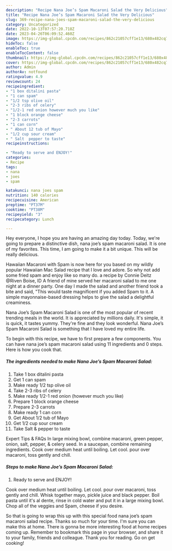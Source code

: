 ```yaml
---
description: "Recipe Nana Joe’s Spam Macaroni Salad the Very Delicious"
title: "Recipe Nana Joe’s Spam Macaroni Salad the Very Delicious"
slug: 369-recipe-nana-joes-spam-macaroni-salad-the-very-delicious
category: Uncategorized
date: 2022-10-13T07:57:20.718Z
date: 2023-04-26T06:09:52.460Z
image: https://img-global.cpcdn.com/recipes/862c21057cff1e13/680x482cq70/nana-joes-spam-macaroni-salad-recipe-main-photo.jpg
hideToc: false
enableToc: true
enableTocContent: false
thumbnail: https://img-global.cpcdn.com/recipes/862c21057cff1e13/680x482cq70/nana-joes-spam-macaroni-salad-recipe-main-photo.jpg
cover: https://img-global.cpcdn.com/recipes/862c21057cff1e13/680x482cq70/nana-joes-spam-macaroni-salad-recipe-main-photo.jpg
author: Admin
authorAv: notfound
ratingvalue: 4.9
reviewcount: 24
recipeingredient:
- "1 box ditalini pasta"
- "1 can spam"
- "1/2 tsp olive oil"
- "2-3 ribs of celery"
- "1/2-1 red onion however much you like"
- "1 block orange cheese"
- "2-3 carrots"
- "1 can corn"
- " About 12 tub of Mayo"
- "1/2 cup sour cream"
- " Salt  pepper to taste"
recipeinstructions:

- "Ready to serve and ENJOY!"
categories:
- Recipe
tags:
- nana
- joes
- spam

katakunci: nana joes spam 
nutrition: 140 calories
recipecuisine: American
preptime: "PT37M"
cooktime: "PT38M"
recipeyield: "3"
recipecategory: Lunch

---
```



Hey everyone, I hope you are having an amazing day today. Today, we're going to prepare a distinctive dish, nana joe’s spam macaroni salad. It is one of my favorites. This time, I am going to make it a bit unique. This will be really delicious.

Hawaiian Macaroni with Spam is now here for you based on my wildly popular Hawaiian Mac Salad recipe that I love and adore. So why not add some fried spam and enjoy like so many do. a recipe by Connie Deitz @Riven Boise, ID A friend of mine served her macaroni salad to me one night at a dinner party. One day I made the salad and another friend took a bite and said, &#34;This would taste magnificent if you added Spam to it. A simple mayonnaise-based dressing helps to give the salad a delightful creaminess.

Nana Joe’s Spam Macaroni Salad is one of the most popular of recent trending meals in the world. It is appreciated by millions daily. It's simple, it is quick, it tastes yummy. They're fine and they look wonderful. Nana Joe’s Spam Macaroni Salad is something that I have loved my entire life.


To begin with this recipe, we have to first prepare a few components. You can have nana joe’s spam macaroni salad using 11 ingredients and 0 steps. Here is how you cook that.

<!--inarticleads1-->

##### The ingredients needed to make Nana Joe’s Spam Macaroni Salad:

1. Take 1 box ditalini pasta
1. Get 1 can spam
1. Make ready 1/2 tsp olive oil
1. Take 2-3 ribs of celery
1. Make ready 1/2-1 red onion (however much you like)
1. Prepare 1 block orange cheese
1. Prepare 2-3 carrots
1. Make ready 1 can corn
1. Get  About 1/2 tub of Mayo
1. Get 1/2 cup sour cream
1. Take  Salt &amp; pepper to taste


Expert Tips &amp; FAQs In large mixing bowl, combine macaroni, green pepper, onion, salt, pepper, &amp; celery seed. In a saucepan, combine remaining ingredients. Cook over medium heat until boiling. Let cool. pour over macaroni, toss gently and chill. 

<!--inarticleads2-->

##### Steps to make Nana Joe’s Spam Macaroni Salad:


1. Ready to serve and ENJOY!

Cook over medium heat until boiling. Let cool. pour over macaroni, toss gently and chill. Whisk together mayo, pickle juice and black pepper. Boil pasta until it&#39;s al dente, rinse in cold water and put it in a large mixing bowl. Chop all of the veggies and Spam, cheese if you desire. 

So that is going to wrap this up with this special food nana joe’s spam macaroni salad recipe. Thanks so much for your time. I'm sure you can make this at home. There is gonna be more interesting food at home recipes coming up. Remember to bookmark this page in your browser, and share it to your family, friends and colleague. Thank you for reading. Go on get cooking!
